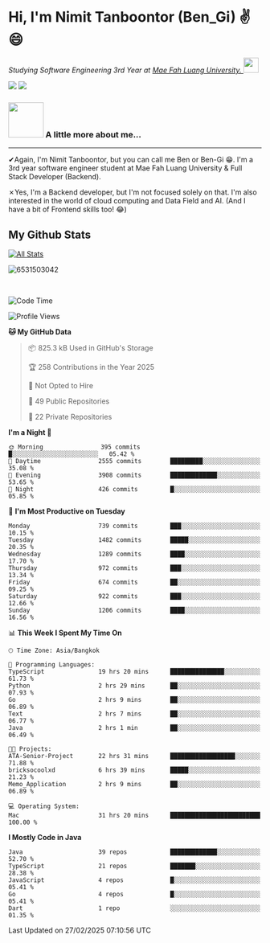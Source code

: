 # Hi, I'm Nimit Tanboontor (Ben_Gi) ✌😄
<p><em>Studying Software Engineering 3rd Year at <a href="https://en.mfu.ac.th/home.html"> Mae Fah Luang University.
</a><img src="https://media.giphy.com/media/WUlplcMpOCEmTGBtBW/giphy.gif" width="30"> </em></p>


[![](https://img.shields.io/badge/linkedin-%230077B5.svg?style=for-the-badge&logo=linkedin)]([https://www.linkedin.com/in/thanaphoom-babparn/](https://www.linkedin.com/in/nimit-tanbooutor-798139246/))
[![](https://img.shields.io/badge/Medium-12100E?style=for-the-badge&logo=medium&logoColor=white)](https://medium.com/@nimittanbooutor)

### <img src="https://media.giphy.com/media/VgCDAzcKvsR6OM0uWg/giphy.gif" width="70"> A little more about me...  

<hr> <!-- Horizontal line -->

&#10004;Again, I'm Nimit Tanboontor, but you can call me Ben or Ben-Gi 😁. I'm a 3rd year software engineer student at Mae Fah Luang University & Full Stack Developer (Backend).

&#10007;Yes, I'm a Backend developer, but I'm not focused solely on that. I'm also interested in the world of cloud computing and Data Field and AI. (And I have a bit of Frontend skills too! 😂)


## My Github Stats

[![All Stats](https://github-readme-stats.vercel.app/api?username=6531503042&show_icons=true&theme=algolia)](https://github.com/6531503042)

<p><img align="center" src="https://github-readme-streak-stats.herokuapp.com/?user=6531503042&" alt="6531503042" /></p>

<br />


<!--START_SECTION:waka-->
![Code Time](http://img.shields.io/badge/Code%20Time-316%20hrs%2044%20mins-blue)

![Profile Views](http://img.shields.io/badge/Profile%20Views-18-blue)

**🐱 My GitHub Data** 

> 📦 825.3 kB Used in GitHub's Storage 
 > 
> 🏆 258 Contributions in the Year 2025
 > 
> 🚫 Not Opted to Hire
 > 
> 📜 49 Public Repositories 
 > 
> 🔑 22 Private Repositories 
 > 
**I'm a Night 🦉** 

```text
🌞 Morning                395 commits         █░░░░░░░░░░░░░░░░░░░░░░░░   05.42 % 
🌆 Daytime                2555 commits        █████████░░░░░░░░░░░░░░░░   35.08 % 
🌃 Evening                3908 commits        █████████████░░░░░░░░░░░░   53.65 % 
🌙 Night                  426 commits         █░░░░░░░░░░░░░░░░░░░░░░░░   05.85 % 
```
📅 **I'm Most Productive on Tuesday** 

```text
Monday                   739 commits         ███░░░░░░░░░░░░░░░░░░░░░░   10.15 % 
Tuesday                  1482 commits        █████░░░░░░░░░░░░░░░░░░░░   20.35 % 
Wednesday                1289 commits        ████░░░░░░░░░░░░░░░░░░░░░   17.70 % 
Thursday                 972 commits         ███░░░░░░░░░░░░░░░░░░░░░░   13.34 % 
Friday                   674 commits         ██░░░░░░░░░░░░░░░░░░░░░░░   09.25 % 
Saturday                 922 commits         ███░░░░░░░░░░░░░░░░░░░░░░   12.66 % 
Sunday                   1206 commits        ████░░░░░░░░░░░░░░░░░░░░░   16.56 % 
```


📊 **This Week I Spent My Time On** 

```text
🕑︎ Time Zone: Asia/Bangkok

💬 Programming Languages: 
TypeScript               19 hrs 20 mins      ███████████████░░░░░░░░░░   61.73 % 
Python                   2 hrs 29 mins       ██░░░░░░░░░░░░░░░░░░░░░░░   07.93 % 
Go                       2 hrs 9 mins        ██░░░░░░░░░░░░░░░░░░░░░░░   06.89 % 
Text                     2 hrs 7 mins        ██░░░░░░░░░░░░░░░░░░░░░░░   06.77 % 
Java                     2 hrs 1 min         ██░░░░░░░░░░░░░░░░░░░░░░░   06.49 % 

🐱‍💻 Projects: 
ATA-Senior-Project       22 hrs 31 mins      ██████████████████░░░░░░░   71.88 % 
bricksocoolxd            6 hrs 39 mins       █████░░░░░░░░░░░░░░░░░░░░   21.23 % 
Memo_Application         2 hrs 9 mins        ██░░░░░░░░░░░░░░░░░░░░░░░   06.89 % 

💻 Operating System: 
Mac                      31 hrs 20 mins      █████████████████████████   100.00 % 
```

**I Mostly Code in Java** 

```text
Java                     39 repos            █████████████░░░░░░░░░░░░   52.70 % 
TypeScript               21 repos            ███████░░░░░░░░░░░░░░░░░░   28.38 % 
JavaScript               4 repos             █░░░░░░░░░░░░░░░░░░░░░░░░   05.41 % 
Go                       4 repos             █░░░░░░░░░░░░░░░░░░░░░░░░   05.41 % 
Dart                     1 repo              ░░░░░░░░░░░░░░░░░░░░░░░░░   01.35 % 
```




 Last Updated on 27/02/2025 07:10:56 UTC
<!--END_SECTION:waka-->

